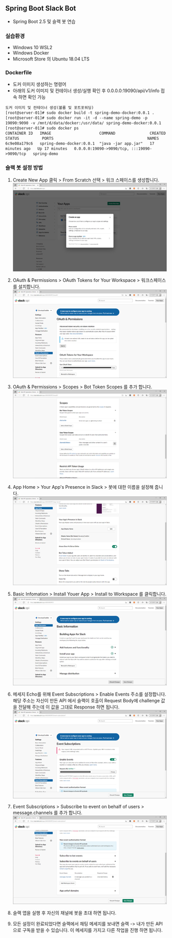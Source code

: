 ## Spring Boot Slack Bot
- Spring Boot 2.5 및 슬랙 봇 연습

### 실습환경
- Windows 10 WSL2 
- Windows Docker
- Microsoft Store 의 Ubuntu 18.04 LTS 

### Dockerfile
- 도커 이미지 생성하는 명령어
- 아래의 도커 이미지 및 컨테이너 생성/실행 확인 후 0.0.0.0:19090/api/v1/info 접속 하면 확인 가능

```
도커 이미지 및 컨테이너 생성(볼륨 및 포트포워딩)
[root@server-01]# sudo docker build -t spring-demo-docker:0.0.1 .
[root@server-01]# sudo docker run -it -d --name spring-demo -p 19090:9090 -v /mnt/d/data/docker:/usr/data/ spring-demo-docker:0.0.1
[root@server-01]# sudo docker ps
CONTAINER ID   IMAGE                     COMMAND               CREATED          STATUS          PORTS                                         NAMES
6c9e08a179c6   spring-demo-docker:0.0.1  "java -jar app.jar"   17 minutes ago   Up 17 minutes   0.0.0.0:19090->9090/tcp, :::19090->9090/tcp   spring-demo
```

### 슬랙 봇 설정 방법

1. Create New App 클릭 > From Scratch 선택 > 워크 스페이스를 생성합니다.
![일번](./docs-images/1.png)

2. OAuth & Permissions > OAuth Tokens for Your Workspace > 워크스페이스를 설치합니다.
![일번](./docs-images/2.png)

3. OAuth & Permissions > Scopes > Bot Token Scopes 를 추가 합니다.
![일번](./docs-images/3.png)

4. App Home > Your App's Presence in Slack > 봇에 대한 이름을 설정해 줍니다.
![일번](./docs-images/4.png)

5. Basic Infomation > Install Youer App > Install to Workspace 를 클릭합니다.
![일번](./docs-images/5.png)

6. 메세지 Echo를 위해 Event Subscriptions > Enable Events 주소를 설정합니다. 해당 주소는 자신이 만든 API 에서 슬랙이 호출이 Request Body에 challenge 값을 전달해 주는데 이 값을 그대로 Response 하면 됩니다.
![일번](./docs-images/6.png)

7. Event Subscriptions > Subscribe to event on behalf of users > message.channels 를 추가 합니다.
![일번](./docs-images/7.png)

8. 슬랙 앱을 실행 후 자신의 채널에 봇을 초대 하면 됩니다.

9. 모든 설정이 완료되었다면 슬랙에서 채팅 메세지를 보내면 슬랙 -> 내가 만든 API 으로 구독을 받을 수 있습니다. 이 메세지를 가지고 다른 작업을 진행 하면 됩니다.